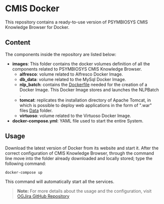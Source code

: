 # CMIS Docker  
This repository contains a ready-to-use version of PSYMBIOSYS CMIS Knowledge Browser for Docker.  

## Content  
The components inside the repository are listed below:

- **images**: This folder contains the docker volumes definition of all the components related to PSYMBIOSYS CMIS Knowledge Browser.  
	- **alfresco**: volume related to Alfresco Docker Image.
	- **db_data**: volume related to the MySql Docker Image.
	- **nlp_batch**: contains the [Dockerfile](images/nlp_batch/Dockerfile) needed for the creation of a Docker Image. This Docker Image stores and launches the NLPBatch .
	- **tomcat**: replicates the installation directory of Apache Tomcat, in which is possible to deploy web applications in the form of ".war" files [Data](images\tomcat\war) folder.
	- **virtuoso**: volume related to the Virtuoso Docker Image.
- **docker-compose.yml**: YAML file used to start the entire System.

## Usage  
Download the latest version of Docker from its website and start it. After the correct configuration of CMIS Knowledge Browser, through the command line move into the folder already downloaded and locally stored; type the following command:

`docker-compose up`

This command will automatically start all the services.  

> **Note:** For more details about the usage and the configuration, visit [OGJira GitHub Repository](https://github.com/FINCONS-IBD/CMIS)